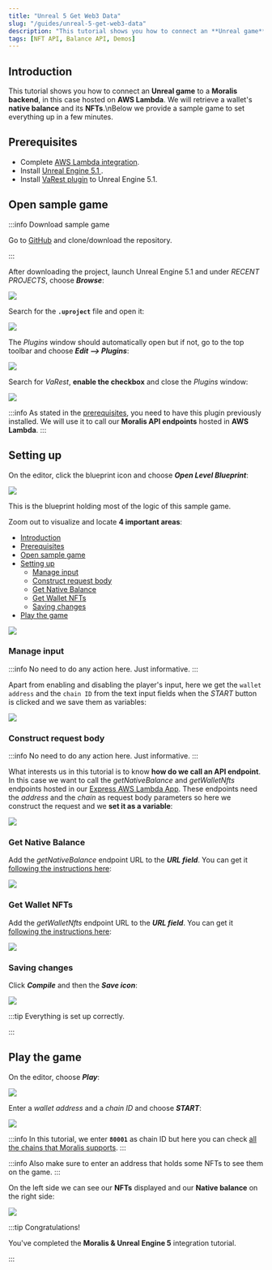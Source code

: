 ```yaml
---
title: "Unreal 5 Get Web3 Data"
slug: "/guides/unreal-5-get-web3-data"
description: "This tutorial shows you how to connect an **Unreal game** to a **Moralis backend**, in this case hosted on **AWS Lambda**. We will retrieve a wallet's **native balance** and its **NFTs**.\nBelow we provide a sample game to set everything up in a few minutes."
tags: [NFT API, Balance API, Demos]
---
```

## Introduction

This tutorial shows you how to connect an **Unreal game** to a **Moralis backend**, in this case hosted on **AWS Lambda**. We will retrieve a wallet's **native balance** and its **NFTs**.\nBelow we provide a sample game to set everything up in a few minutes.

## Prerequisites

- Complete [AWS Lambda integration](/web3-data-api/evm/integrations/aws-lambda-nodejs).
- Install [Unreal Engine 5.1 ](https://docs.unrealengine.com/5.1/en-US/installing-unreal-engine/).
- Install [VaRest plugin](https://www.unrealengine.com/marketplace/en-US/product/varest-plugin) to Unreal Engine 5.1.

## Open sample game

:::info Download sample game

Go to [GitHub](https://github.com/MoralisWeb3/demo-unreal-aws-lambda) and clone/download the repository.

:::

After downloading the project, launch Unreal Engine 5.1 and under _RECENT PROJECTS_, choose _**Browse**_:

![](/img/content/4353feb-image.webp)

Search for the **`.uproject`** file and open it:

![](/img/content/ff45723-image.webp)

The _Plugins_ window should automatically open but if not, go to the top toolbar and choose **_Edit --> Plugins_**:

![](/img/content/2e240ee-image.webp)

Search for _VaRest_, **enable the checkbox** and close the _Plugins_ window:

![](/img/content/e3e2255-image.webp)

:::info 
As stated in the [prerequisites](#prerequisites), you need to have this plugin previously installed. We will use it to call our **Moralis API endpoints** hosted in **AWS Lambda**.
:::

## Setting up

On the editor, click the blueprint icon and choose _**Open Level Blueprint**_:

![](/img/content/d39c0e4-image.webp)

This is the blueprint holding most of the logic of this sample game.

Zoom out to visualize and locate **4 important areas**:

- [Introduction](#introduction)
- [Prerequisites](#prerequisites)
- [Open sample game](#open-sample-game)
- [Setting up](#setting-up)
  - [Manage input](#manage-input)
  - [Construct request body](#construct-request-body)
  - [Get Native Balance](#get-native-balance)
  - [Get Wallet NFTs](#get-wallet-nfts)
  - [Saving changes](#saving-changes)
- [Play the game](#play-the-game)

![](/img/content/0d0bd99-image.webp)

### Manage input

:::info 
No need to do any action here. Just informative.
:::

Apart from enabling and disabling the player's input, here we get the `wallet address` and the `chain ID` from the text input fields when the _START_ button is clicked and we save them as variables:

![](/img/content/d81ba07-image.webp)

### Construct request body

:::info 
No need to do any action here. Just informative.
:::

What interests us in this tutorial is to know **how do we call an API endpoint**. In this case we want to call the _getNativeBalance_ and _getWalletNfts_ endpoints hosted in our [Express AWS Lambda App](/web3-data-api/evm/integrations/aws-lambda-nodejs#lambda-nodejs-express-api). These endpoints need the _address_ and the _chain_ as request body parameters so here we construct the request and we **set it as a variable**:

![](/img/content/e9fdaae-image.webp)

### Get Native Balance

Add the _getNativeBalance_ endpoint URL to the _**URL field**_. You can get it [following the instructions here](/web3-data-api/evm/integrations/aws-lambda-nodejs#testing-express-api-function):

![](/img/content/4b02975-image.webp)

### Get Wallet NFTs

Add the _getWalletNfts_ endpoint URL to the **_URL field_**. You can get it [following the instructions here](/web3-data-api/evm/integrations/aws-lambda-nodejs#testing-express-api-function):

![](/img/content/0662f30-image.webp)

### Saving changes

Click _**Compile**_ and then the _**Save icon**_: 

![](/img/content/c03b362-image.webp)

:::tip Everything is set up correctly.

:::

## Play the game

On the editor, choose **_Play_**:

![](/img/content/64b1f25-image.webp)

Enter a _wallet address_ and a _chain ID_ and choose _**START**_:

![](/img/content/98ccd15-image.webp)

:::info 
In this tutorial, we enter **`80001`** as chain ID but here you can check [all the chains that Moralis supports](/web3-data-api/evm#supported-chains).
:::

:::info 
Also make sure to enter an address that holds some NFTs to see them on the game.
:::

On the left side we can see our **NFTs** displayed and our **Native balance** on the right side:

![](/img/content/d5835b1-image.webp)

:::tip Congratulations!

You've completed the **Moralis & Unreal Engine 5** integration tutorial.

:::